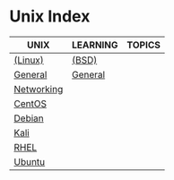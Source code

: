 # Unix Index

|UNIX|LEARNING|TOPICS|
|---|---|---|
|[(Linux)](linux-index)|[(BSD)](bsd-index)||
|[General](linux-general)|[General](unix/bsd/bsd-general.md) ||
|[Networking](linux-networking)|||
|[CentOS](linux-centos)|||
|[Debian](linux-debian)|||
|[Kali](linux-kali)|||
|[RHEL](linux-rhel)|||
|[Ubuntu](linux-ubuntu)|||

